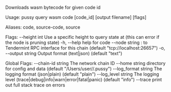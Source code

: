 Downloads wasm bytecode for given code id

Usage:
  pussy query wasm code [code_id] [output filename] [flags]

Aliases:
  code, source-code, source

Flags:
      --height int      Use a specific height to query state at (this can error if the node is pruning state)
  -h, --help            help for code
      --node string     <host>:<port> to Tendermint RPC interface for this chain (default "tcp://localhost:26657")
  -o, --output string   Output format (text|json) (default "text")

Global Flags:
      --chain-id string     The network chain ID
      --home string         directory for config and data (default "/Users/user//.pussy")
      --log_format string   The logging format (json|plain) (default "plain")
      --log_level string    The logging level (trace|debug|info|warn|error|fatal|panic) (default "info")
      --trace               print out full stack trace on errors
